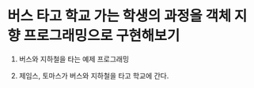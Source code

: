 # 버스 타고 학교 가는 학생의 과정을 객체 지향 프로그래밍으로 구현해보기

1. 버스와 지하철을 타는 예제 프로그래밍

2. 제임스, 토마스가 버스와 지하철을 타고 학교에 간다.
